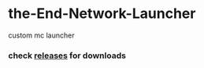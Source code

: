 # the-End-Network-Launcher
custom mc launcher

### check [releases](https://github.com/the-End-Network/the-End-Network-Launcher/releases/tag/0.1.2) for downloads
